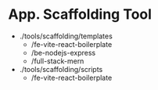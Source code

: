 # App. Scaffolding Tool

- ./tools/scaffolding/templates
  - /fe-vite-react-boilerplate
  - /be-nodejs-express
  - /full-stack-mern
- ./tools/scaffolding/scripts
  - /fe-vite-react-boilerplate
